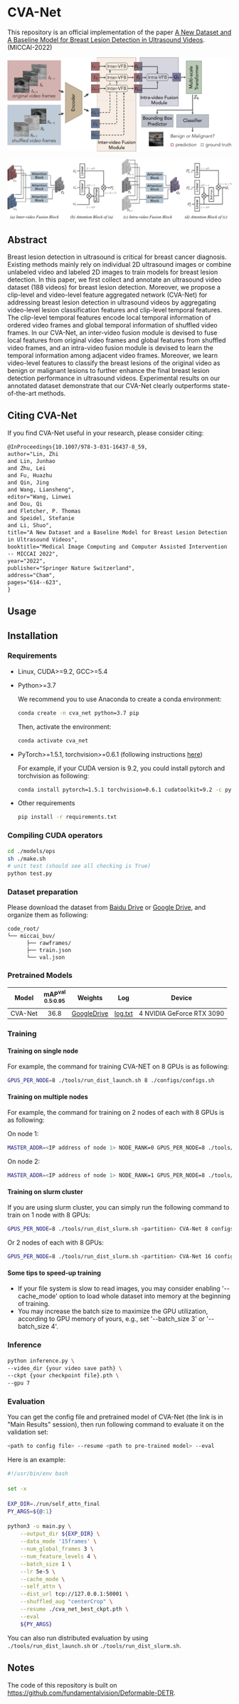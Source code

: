 # CVA-Net
This repository is an official implementation of the paper [A New Dataset and A Baseline Model for Breast Lesion Detection in Ultrasound Videos](http://arxiv.org/abs/2207.00141). (MICCAI-2022)

![CVA-Net](./figs/overview.png)

![CVA-Net](./figs/modules.png)

## Abstract
Breast lesion detection in ultrasound is critical for breast cancer
diagnosis. Existing methods mainly rely on individual 2D ultrasound images or
combine unlabeled video and labeled 2D images to train models for breast lesion
detection. In this paper, we first collect and annotate an ultrasound video
dataset (188 videos) for breast lesion detection. Moreover, we propose a
clip-level and video-level feature aggregated network (CVA-Net) for addressing
breast lesion detection in ultrasound videos by aggregating video-level lesion
classification features and clip-level temporal features. The clip-level
temporal features encode local temporal information of ordered video frames and
global temporal information of shuffled video frames. In our CVA-Net, an
inter-video fusion module is devised to fuse local features from original video
frames and global features from shuffled video frames, and an intra-video
fusion module is devised to learn the temporal information among adjacent video
frames. Moreover, we learn video-level features to classify the breast lesions
of the original video as benign or malignant lesions to further enhance the
final breast lesion detection performance in ultrasound videos. Experimental
results on our annotated dataset demonstrate that our CVA-Net clearly
outperforms state-of-the-art methods.


## Citing CVA-Net
If you find CVA-Net useful in your research, please consider citing:
```
@InProceedings{10.1007/978-3-031-16437-8_59,
author="Lin, Zhi
and Lin, Junhao
and Zhu, Lei
and Fu, Huazhu
and Qin, Jing
and Wang, Liansheng",
editor="Wang, Linwei
and Dou, Qi
and Fletcher, P. Thomas
and Speidel, Stefanie
and Li, Shuo",
title="A New Dataset and a Baseline Model for Breast Lesion Detection in Ultrasound Videos",
booktitle="Medical Image Computing and Computer Assisted Intervention -- MICCAI 2022",
year="2022",
publisher="Springer Nature Switzerland",
address="Cham",
pages="614--623",
}

```



## Usage

## Installation

### Requirements

* Linux, CUDA>=9.2, GCC>=5.4
  
* Python>=3.7

    We recommend you to use Anaconda to create a conda environment:
    ```bash
    conda create -n cva_net python=3.7 pip
    ```
    Then, activate the environment:
    ```bash
    conda activate cva_net
    ```
  
* PyTorch>=1.5.1, torchvision>=0.6.1 (following instructions [here](https://pytorch.org/))

    For example, if your CUDA version is 9.2, you could install pytorch and torchvision as following:
    ```bash
    conda install pytorch=1.5.1 torchvision=0.6.1 cudatoolkit=9.2 -c pytorch
    ```
  
* Other requirements
    ```bash
    pip install -r requirements.txt
    ```

### Compiling CUDA operators
```bash
cd ./models/ops
sh ./make.sh
# unit test (should see all checking is True)
python test.py
```

### Dataset preparation

Please download the dataset from [Baidu Drive](https://pan.baidu.com/s/1yYME7-DvvIEZzCb72NXaJA?pwd=jnie) or [Google Drive](https://drive.google.com/file/d/1LVXK34OJhC2LkqqyMmVFnXsXQavvZdeF/view?usp=sharing), and organize them as following:

```
code_root/
└── miccai_buv/
      ├── rawframes/
      ├── train.json
      └── val.json
```

### Pretrained Models
 |Model |mAP<sup>val<br>0.5:0.95 | Weights | Log | Device
 | ------        |:---: | :----: |  :----: | :----:
 |CVA-Net     | 36.8 |[GoogleDrive](https://drive.google.com/file/d/1WUBkLAfFZbTTnI7eeNk6iOzgV7AH29GM/view?usp=sharing)  |[log.txt](https://github.com/jhl-Det/CVA-Net/files/10399323/log.txt) | 4 NVIDIA GeForce RTX 3090

### Training

#### Training on single node

For example, the command for training CVA-NET on 8 GPUs is as following:

```bash
GPUS_PER_NODE=8 ./tools/run_dist_launch.sh 8 ./configs/configs.sh
```

#### Training on multiple nodes

For example, the command for training  on 2 nodes of each with 8 GPUs is as following:

On node 1:

```bash
MASTER_ADDR=<IP address of node 1> NODE_RANK=0 GPUS_PER_NODE=8 ./tools/run_dist_launch.sh 16 ./configs/configs.sh
```

On node 2:

```bash
MASTER_ADDR=<IP address of node 1> NODE_RANK=1 GPUS_PER_NODE=8 ./tools/run_dist_launch.sh 16 ./configs/configs.sh
```

#### Training on slurm cluster

If you are using slurm cluster, you can simply run the following command to train on 1 node with 8 GPUs:

```bash
GPUS_PER_NODE=8 ./tools/run_dist_slurm.sh <partition> CVA-Net 8 configs/configs.sh
```

Or 2 nodes of  each with 8 GPUs:

```bash
GPUS_PER_NODE=8 ./tools/run_dist_slurm.sh <partition> CVA-Net 16 configs/configs.sh
```
#### Some tips to speed-up training
* If your file system is slow to read images, you may consider enabling '--cache_mode' option to load whole dataset into memory at the beginning of training.
* You may increase the batch size to maximize the GPU utilization, according to GPU memory of yours, e.g., set '--batch_size 3' or '--batch_size 4'.

### Inference
```bash
python inference.py \
--video_dir {your video save path} \
--ckpt {your checkpoint file}.pth \
--gpu 7
```


### Evaluation

You can get the config file and pretrained model of CVA-Net (the link is in "Main Results" session), then run following command to evaluate it on the validation set:

```bash
<path to config file> --resume <path to pre-trained model> --eval
```
Here is an example:
```bash
#!/usr/bin/env bash

set -x

EXP_DIR=./run/self_attn_final
PY_ARGS=${@:1}

python3 -u main.py \
    --output_dir ${EXP_DIR} \
    --data_mode '15frames' \
    --num_global_frames 3 \
    --num_feature_levels 4 \
    --batch_size 1 \
    --lr 5e-5 \
    --cache_mode \
    --self_attn \
    --dist_url tcp://127.0.0.1:50001 \
    --shuffled_aug "centerCrop" \
    --resume ./cva_net_best_ckpt.pth \
    --eval
    ${PY_ARGS}
```

You can also run distributed evaluation by using ```./tools/run_dist_launch.sh``` or ```./tools/run_dist_slurm.sh```.

## Notes
The code of this repository is built on
https://github.com/fundamentalvision/Deformable-DETR.
